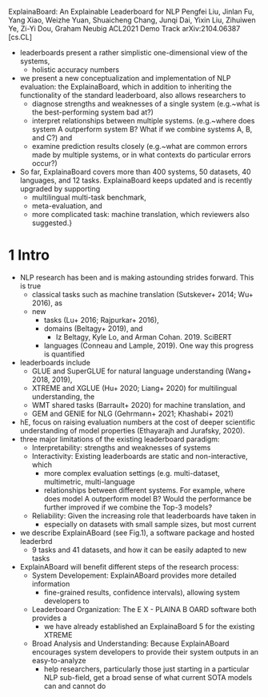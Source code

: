 ExplainaBoard: An Explainable Leaderboard for NLP
Pengfei Liu, Jinlan Fu, Yang Xiao, Weizhe Yuan, Shuaicheng Chang, Junqi Dai, Yixin Liu, Zihuiwen Ye, Zi-Yi Dou, Graham Neubig
ACL2021 Demo Track arXiv:2104.06387 [cs.CL]

* leaderboards present a rather simplistic one-dimensional view of the systems,
  * holistic accuracy numbers
* we present a new conceptualization and implementation of NLP evaluation: the
  ExplainaBoard, which in addition to inheriting the functionality of the
  standard leaderboard, also allows researchers to
  * diagnose strengths and weaknesses of a single system (e.g.~what is the
    best-performing system bad at?)
  * interpret relationships between multiple systems. (e.g.~where does system A
    outperform system B? What if we combine systems A, B, and C?) and
  * examine prediction results closely (e.g.~what are common errors made by
    multiple systems, or in what contexts do particular errors occur?)
* So far, ExplainaBoard covers more than 400 systems, 50 datasets, 40 languages,
  and 12 tasks. ExplainaBoard keeps updated and is recently upgraded by
  supporting
  * multilingual multi-task benchmark,
  * meta-evaluation, and
  * more complicated task: machine translation, which reviewers also suggested.}

# 1 Intro

* NLP research has been and is making astounding strides forward.  This is true
  * classical tasks such as machine translation (Sutskever+ 2014; Wu+ 2016), as
  * new
    * tasks (Lu+ 2016; Rajpurkar+ 2016),
    * domains (Beltagy+ 2019), and
      * Iz Beltagy, Kyle Lo, and Arman Cohan. 2019. SciBERT
    * languages (Conneau and Lample, 2019). One way this progress is quantified
* leaderboards include
  * GLUE and SuperGLUE for natural language understanding (Wang+ 2018, 2019),
  * XTREME and XGLUE (Hu+ 2020; Liang+ 2020) for multilingual understanding, the
  * WMT shared tasks (Barrault+ 2020) for machine translation, and
  * GEM and GENIE for NLG (Gehrmann+ 2021; Khashabi+ 2021)
* hE, focus on raising evaluation numbers at the cost of deeper scientific
  understanding of model properties (Ethayarajh and Jurafsky, 2020).
* three major limitations of the existing leaderboard paradigm:
  * Interpretability: strengths and weaknesses of systems
  * Interactivity: Existing leaderboards are static and non-interactive, which
    * more complex evaluation settings (e.g.  multi-dataset, multimetric,
      multi-language
    * relationships between different systems. For example, where does model A
      outperform model B? Would the performance be further improved if we
      combine the Top-3 models?
  * Reliability: Given the increasing role that leaderboards have taken in
    * especially on datasets with small sample sizes, but most current
* we describe ExplainABoard (see Fig.1), a software package and hosted leaderbrd
  * 9 tasks and 41 datasets, and how it can be easily adapted to new tasks
* ExplainABoard will benefit different steps of the research process:
  * System Developement: ExplainABoard provides more detailed information
    * fine-grained results, confidence intervals), allowing system developers to
  * Leaderboard Organization: The E X - PLAINA B OARD software both provides a
    * we have already established an ExplainaBoard 5 for the existing XTREME
  * Broad Analysis and Understanding: Because ExplainABoard encourages
    system developers to provide their system outputs in an easy-to-analyze
    * help researchers, particularly those just starting in a particular NLP
      sub-field, get a broad sense of what current SOTA models can and cannot do
